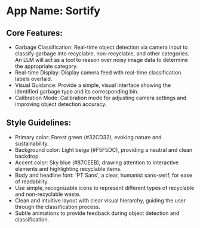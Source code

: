 # **App Name**: Sortify

## Core Features:

- Garbage Classification: Real-time object detection via camera input to classify garbage into recyclable, non-recyclable, and other categories. An LLM will act as a tool to reason over noisy image data to determine the appropriate category.
- Real-time Display: Display camera feed with real-time classification labels overlaid.
- Visual Guidance: Provide a simple, visual interface showing the identified garbage type and its corresponding bin.
- Calibration Mode: Calibration mode for adjusting camera settings and improving object detection accuracy.

## Style Guidelines:

- Primary color: Forest green (#32CD32), evoking nature and sustainability.
- Background color: Light beige (#F5F5DC), providing a neutral and clean backdrop.
- Accent color: Sky blue (#87CEEB), drawing attention to interactive elements and highlighting recyclable items.
- Body and headline font: 'PT Sans', a clear, humanist sans-serif, for ease of readability.
- Use simple, recognizable icons to represent different types of recyclable and non-recyclable waste.
- Clean and intuitive layout with clear visual hierarchy, guiding the user through the classification process.
- Subtle animations to provide feedback during object detection and classification.